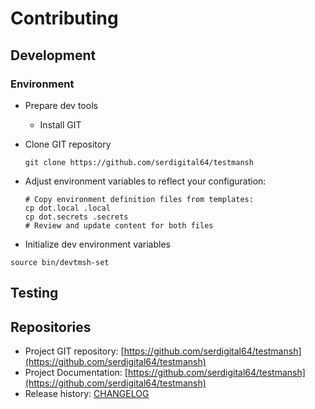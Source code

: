 # Contributing

## Development

### Environment

- Prepare dev tools
  - Install GIT
- Clone GIT repository

  ```shell
  git clone https://github.com/serdigital64/testmansh
  ```

- Adjust environment variables to reflect your configuration:

  ```shell
  # Copy environment definition files from templates:
  cp dot.local .local
  cp dot.secrets .secrets
  # Review and update content for both files
  ```

- Initialize dev environment variables

```shell
source bin/devtmsh-set
```

## Testing

## Repositories

- Project GIT repository: [https://github.com/serdigital64/testmansh](https://github.com/serdigital64/testmansh)
- Project Documentation: [https://github.com/serdigital64/testmansh](https://github.com/serdigital64/testmansh)
- Release history: [CHANGELOG](CHANGELOG.md)
